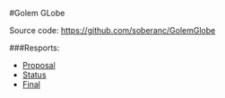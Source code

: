 #Golem GLobe

Source code: https://github.com/soberanc/GolemGlobe

###Resports:

- [Proposal](proposal.html)
- [Status](status.html)
- [Final](final.html)
